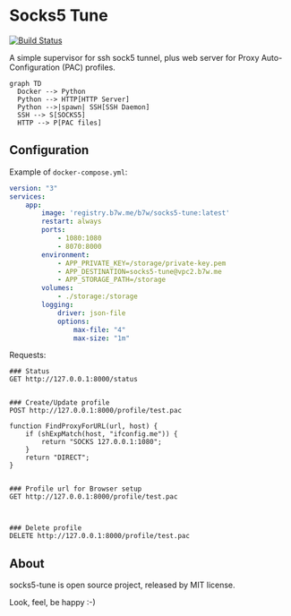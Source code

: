 Socks5 Tune
===========

[![Build Status](https://drone.b7w.me/api/badges/b7w/socks5-tune/status.svg)](https://drone.b7w.me/b7w/socks5-tune)

A simple supervisor for ssh sock5 tunnel, plus web server for Proxy Auto-Configuration (PAC) profiles.

```mermaid
graph TD
  Docker --> Python
  Python --> HTTP[HTTP Server]
  Python -->|spawn| SSH[SSH Daemon]
  SSH --> S[SOCKS5]
  HTTP --> P[PAC files]
```

Configuration
-------------

Example of `docker-compose.yml`:

```yaml
version: "3"
services:
    app:
        image: 'registry.b7w.me/b7w/socks5-tune:latest'
        restart: always
        ports:
            - 1080:1080
            - 8070:8000
        environment:
            - APP_PRIVATE_KEY=/storage/private-key.pem
            - APP_DESTINATION=socks5-tune@vpc2.b7w.me
            - APP_STORAGE_PATH=/storage
        volumes:
            - ./storage:/storage
        logging:
            driver: json-file
            options:
                max-file: "4"
                max-size: "1m"
```

Requests:

```http request
### Status
GET http://127.0.0.1:8000/status


### Create/Update profile
POST http://127.0.0.1:8000/profile/test.pac

function FindProxyForURL(url, host) {
    if (shExpMatch(host, "ifconfig.me")) {
        return "SOCKS 127.0.0.1:1080";
    }
    return "DIRECT";
}


### Profile url for Browser setup
GET http://127.0.0.1:8000/profile/test.pac



### Delete profile
DELETE http://127.0.0.1:8000/profile/test.pac
```

About
-----

socks5-tune is open source project, released by MIT license.

Look, feel, be happy :-)
